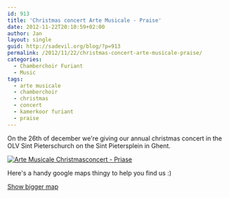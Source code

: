 ```yaml
---
id: 913
title: 'Christmas concert Arte Musicale - Praise'
date: 2012-11-22T20:10:59+02:00
author: Jan
layout: single
guid: http://sadevil.org/blog/?p=913
permalink: /2012/11/22/christmas-concert-arte-musicale-praise/
categories:
  - Chamberchoir Furiant
  - Music
tags:
  - arte musicale
  - chamberchoir
  - christmas
  - concert
  - kamerkoor furiant
  - praise
---
```

On the 26th of december we're giving our annual christmas concert in the OLV Sint Pieterschurch on the Sint Pietersplein in Ghent.

[![Arte Musicale Christmasconcert - Priase](/assets/images/2012/11/priase.png "Arte Musicale Christmasconcert - Priase")](/assets/images/2012/11/priase.png)


Here's a handy google maps thingy to help you find us :)  

[Show bigger map](http://maps.google.be/maps?f=q&source=embed&hl=nl&geocode=&q=sint+pietersplein,+gent&aq=&sll=50.805935,4.432983&sspn=3.770002,9.876709&vpsrc=6&ie=UTF8&hq=&hnear=Sint-Pietersplein,+9000+Gent,+Oost-Vlaanderen,+Vlaams+Gewest&t=m&ll=51.045306,3.727326&spn=0.009443,0.018239&z=15&iwloc=A)
